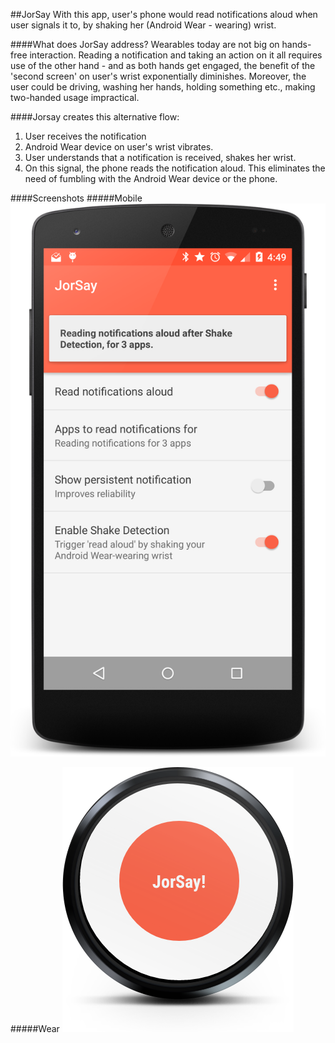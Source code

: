 ##JorSay
With this app, user's phone would read notifications aloud when user signals it to, by shaking her (Android Wear - wearing) wrist.

####What does JorSay address?
Wearables today are not big on hands-free interaction. Reading a notification and taking an action on it all requires use of the other hand - and as both hands get engaged, the benefit of the 'second screen' on user's wrist exponentially diminishes. Moreover, the user could be driving, washing her hands, holding something etc., making two-handed usage impractical.

####Jorsay creates this alternative flow:
1. User receives the notification
2. Android Wear device on user's wrist vibrates.
3. User understands that a notification is received, shakes her wrist.
4. On this signal, the phone reads the notification aloud. This eliminates the need of fumbling with the Android Wear device or the phone.

####Screenshots
#####Mobile
![JorSay Mobile Screenshot](screenshots/jorsay.png)

#####Wear
![JorSay Mobile Screenshot](screenshots/jorsay_wear_round.png)
